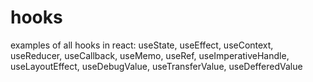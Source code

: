 # hooks
examples of all hooks in react: 
useState,
useEffect,
useContext,
useReducer,
useCallback,
useMemo,
useRef,
useImperativeHandle,
useLayoutEffect,
useDebugValue,
useTransferValue,
useDefferedValue

